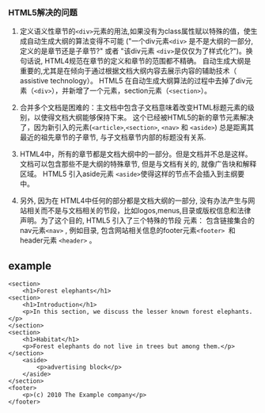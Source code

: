 ### HTML5解决的问题1.  定义语义性章节的`<div>`元素的用法,如果没有为class属性赋以特殊的值，使生成自动生成大纲的算法变得不可能 ("一个div元素`<div>` 是不是大纲的一部分, 定义的是章节还是子章节?" 或者 "该div元素 `<div>`是仅仅为了样式化?")。换句话说, HTML4规范在章节的定义和章节的范围都不精确。 自动生成大纲是重要的,尤其是在倾向于通过根据文档大纲内容去展示内容的辅助技术（ assistive technology）。 HTML5 在自动生成大纲算法的过程中去掉了div元素（`<div>`），并新增了一个元素，section元素（`<section>`）。2. 合并多个文档是困难的：主文档中包含子文档意味着改变HTML标题元素的级别，以使得文档大纲能够保持下来。 这个已经被HTML5的新的章节元素解决了，因为新引入的元素(`<article>`,`<section>`, `<nav>` 和 `<aside>`) 总是距离其最近的祖先章节的子章节, 与子文档章节内部的标题没有关系.3. HTML4中，所有的章节都是文档大纲中的一部分。但是文档并不总是这样。文档可以包含那些不是大纲的特殊章节, 但是与文档有关的, 就像广告块和解释区域。 HTML5 引入aside元素 `<aside>`使得这样的节点不会插入到主纲要中。 4. 另外, 因为在 HTML4中任何的部分都是文档大纲的一部分, 没有办法产生与网站相关而不是与文档相关的节段，比如logos,menus,目录或版权信息和法律声明。为了这个目的, HTML5 引入了三个特殊的节段 元素： 包含链接集合的nav元素`<nav>` , 例如目录, 包含网站相关信息的footer元素`<footer> `和header元素 `<header>` 。## example    <section>        <h1>Forest elephants</h1>     <section>        <h1>Introduction</h1>        <p>In this section, we discuss the lesser known forest elephants.</p>    </section>    <section>        <h1>Habitat</h1>        <p>Forest elephants do not live in trees but among them.</p>    </section>        <aside>            <p>advertising block</p>        </aside>    </section>    <footer>        <p>(c) 2010 The Example company</p>    </footer>